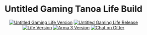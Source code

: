 <h1 align="center">Untitled Gaming Tanoa Life Build</h1>

<p align="center">
  <a href="#"><img src="https://img.shields.io/badge/version-v0.1-9341d9.svg?style=flat-square" alt="Untitled Gaming Life Version"></a>
  <a href="#"><img src="https://img.shields.io/badge/release-pre--alpha-red.svg?style=flat-square" alt="Untitled Gaming Life Release"></a>
  <a href="https://github.com/ArmaLife/Framework"><img src="https://img.shields.io/badge/life-v4.4r3-4EB899.svg?style=flat-square" alt="Life Version"></a>
  <a href="#"><img src="https://img.shields.io/badge/arma 3-v1.62-000000.svg?style=flat-square" alt="Arma 3 Version"></a>
  <a href="https://gitter.im/havok962/Eternal-Tanoa"><img src="https://img.shields.io/badge/chat-on gitter-blue.svg?style=flat-square" alt="Chat on Gitter"></a>
</p>
